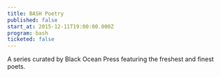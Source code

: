 ```yaml
---
title: BASH Poetry
published: false
start_at: 2015-12-11T19:00:00.000Z
program: bash
ticketed: false
---
```


A series curated by Black Ocean Press featuring the freshest and finest poets.